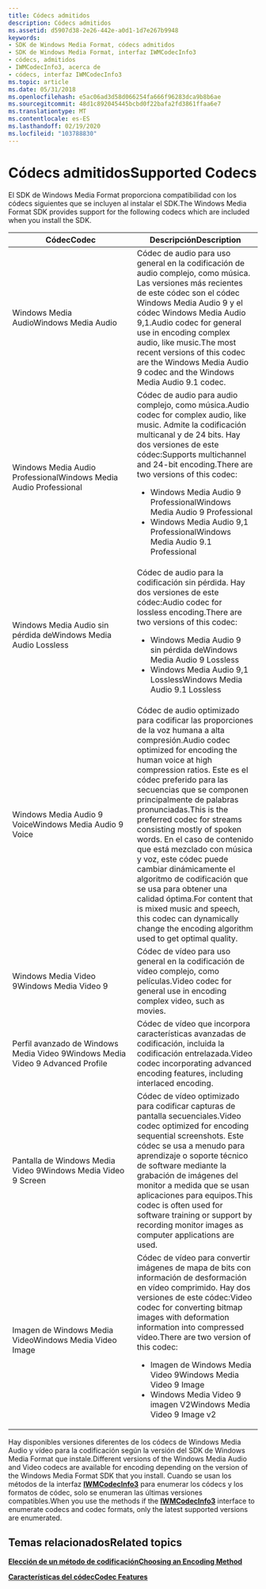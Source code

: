 ```yaml
---
title: Códecs admitidos
description: Códecs admitidos
ms.assetid: d5907d38-2e26-442e-a0d1-1d7e267b9948
keywords:
- SDK de Windows Media Format, códecs admitidos
- SDK de Windows Media Format, interfaz IWMCodecInfo3
- códecs, admitidos
- IWMCodecInfo3, acerca de
- códecs, interfaz IWMCodecInfo3
ms.topic: article
ms.date: 05/31/2018
ms.openlocfilehash: e5ac06ad3d58d066254fa666f96283dca9b8b6ae
ms.sourcegitcommit: 48d1c892045445bcbd0f22bafa2fd3861ffaa6e7
ms.translationtype: MT
ms.contentlocale: es-ES
ms.lasthandoff: 02/19/2020
ms.locfileid: "103788830"
---
```

# <a name="supported-codecs"></a><span data-ttu-id="7b8d1-108">Códecs admitidos</span><span class="sxs-lookup"><span data-stu-id="7b8d1-108">Supported Codecs</span></span>

<span data-ttu-id="7b8d1-109">El SDK de Windows Media Format proporciona compatibilidad con los códecs siguientes que se incluyen al instalar el SDK.</span><span class="sxs-lookup"><span data-stu-id="7b8d1-109">The Windows Media Format SDK provides support for the following codecs which are included when you install the SDK.</span></span>



<table>
<colgroup>
<col style="width: 50%" />
<col style="width: 50%" />
</colgroup>
<thead>
<tr class="header">
<th><span data-ttu-id="7b8d1-110">Códec</span><span class="sxs-lookup"><span data-stu-id="7b8d1-110">Codec</span></span></th>
<th><span data-ttu-id="7b8d1-111">Descripción</span><span class="sxs-lookup"><span data-stu-id="7b8d1-111">Description</span></span></th>
</tr>
</thead>
<tbody>
<tr class="odd">
<td><span data-ttu-id="7b8d1-112">Windows Media Audio</span><span class="sxs-lookup"><span data-stu-id="7b8d1-112">Windows Media Audio</span></span></td>
<td><span data-ttu-id="7b8d1-113">Códec de audio para uso general en la codificación de audio complejo, como música. Las versiones más recientes de este códec son el códec Windows Media Audio 9 y el códec Windows Media Audio 9,1.</span><span class="sxs-lookup"><span data-stu-id="7b8d1-113">Audio codec for general use in encoding complex audio, like music.The most recent versions of this codec are the Windows Media Audio 9 codec and the Windows Media Audio 9.1 codec.</span></span><br/></td>
</tr>
<tr class="even">
<td><span data-ttu-id="7b8d1-114">Windows Media Audio Professional</span><span class="sxs-lookup"><span data-stu-id="7b8d1-114">Windows Media Audio Professional</span></span></td>
<td><span data-ttu-id="7b8d1-115">Códec de audio para audio complejo, como música.</span><span class="sxs-lookup"><span data-stu-id="7b8d1-115">Audio codec for complex audio, like music.</span></span> <span data-ttu-id="7b8d1-116">Admite la codificación multicanal y de 24 bits. Hay dos versiones de este códec:</span><span class="sxs-lookup"><span data-stu-id="7b8d1-116">Supports multichannel and 24-bit encoding.There are two versions of this codec:</span></span><br/>
<ul>
<li><span data-ttu-id="7b8d1-117">Windows Media Audio 9 Professional</span><span class="sxs-lookup"><span data-stu-id="7b8d1-117">Windows Media Audio 9 Professional</span></span></li>
<li><span data-ttu-id="7b8d1-118">Windows Media Audio 9,1 Professional</span><span class="sxs-lookup"><span data-stu-id="7b8d1-118">Windows Media Audio 9.1 Professional</span></span></li>
</ul></td>
</tr>
<tr class="odd">
<td><span data-ttu-id="7b8d1-119">Windows Media Audio sin pérdida de</span><span class="sxs-lookup"><span data-stu-id="7b8d1-119">Windows Media Audio Lossless</span></span></td>
<td><span data-ttu-id="7b8d1-120">Códec de audio para la codificación sin pérdida. Hay dos versiones de este códec:</span><span class="sxs-lookup"><span data-stu-id="7b8d1-120">Audio codec for lossless encoding.There are two versions of this codec:</span></span><br/>
<ul>
<li><span data-ttu-id="7b8d1-121">Windows Media Audio 9 sin pérdida de</span><span class="sxs-lookup"><span data-stu-id="7b8d1-121">Windows Media Audio 9 Lossless</span></span></li>
<li><span data-ttu-id="7b8d1-122">Windows Media Audio 9,1 Lossless</span><span class="sxs-lookup"><span data-stu-id="7b8d1-122">Windows Media Audio 9.1 Lossless</span></span></li>
</ul></td>
</tr>
<tr class="even">
<td><span data-ttu-id="7b8d1-123">Windows Media Audio 9 Voice</span><span class="sxs-lookup"><span data-stu-id="7b8d1-123">Windows Media Audio 9 Voice</span></span></td>
<td><span data-ttu-id="7b8d1-124">Códec de audio optimizado para codificar las proporciones de la voz humana a alta compresión.</span><span class="sxs-lookup"><span data-stu-id="7b8d1-124">Audio codec optimized for encoding the human voice at high compression ratios.</span></span> <span data-ttu-id="7b8d1-125">Este es el códec preferido para las secuencias que se componen principalmente de palabras pronunciadas.</span><span class="sxs-lookup"><span data-stu-id="7b8d1-125">This is the preferred codec for streams consisting mostly of spoken words.</span></span> <span data-ttu-id="7b8d1-126">En el caso de contenido que está mezclado con música y voz, este códec puede cambiar dinámicamente el algoritmo de codificación que se usa para obtener una calidad óptima.</span><span class="sxs-lookup"><span data-stu-id="7b8d1-126">For content that is mixed music and speech, this codec can dynamically change the encoding algorithm used to get optimal quality.</span></span></td>
</tr>
<tr class="odd">
<td><span data-ttu-id="7b8d1-127">Windows Media Video 9</span><span class="sxs-lookup"><span data-stu-id="7b8d1-127">Windows Media Video 9</span></span></td>
<td><span data-ttu-id="7b8d1-128">Códec de vídeo para uso general en la codificación de vídeo complejo, como películas.</span><span class="sxs-lookup"><span data-stu-id="7b8d1-128">Video codec for general use in encoding complex video, such as movies.</span></span></td>
</tr>
<tr class="even">
<td><span data-ttu-id="7b8d1-129">Perfil avanzado de Windows Media Video 9</span><span class="sxs-lookup"><span data-stu-id="7b8d1-129">Windows Media Video 9 Advanced Profile</span></span></td>
<td><span data-ttu-id="7b8d1-130">Códec de vídeo que incorpora características avanzadas de codificación, incluida la codificación entrelazada.</span><span class="sxs-lookup"><span data-stu-id="7b8d1-130">Video codec incorporating advanced encoding features, including interlaced encoding.</span></span></td>
</tr>
<tr class="odd">
<td><span data-ttu-id="7b8d1-131">Pantalla de Windows Media Video 9</span><span class="sxs-lookup"><span data-stu-id="7b8d1-131">Windows Media Video 9 Screen</span></span></td>
<td><span data-ttu-id="7b8d1-132">Códec de vídeo optimizado para codificar capturas de pantalla secuenciales.</span><span class="sxs-lookup"><span data-stu-id="7b8d1-132">Video codec optimized for encoding sequential screenshots.</span></span> <span data-ttu-id="7b8d1-133">Este códec se usa a menudo para aprendizaje o soporte técnico de software mediante la grabación de imágenes del monitor a medida que se usan aplicaciones para equipos.</span><span class="sxs-lookup"><span data-stu-id="7b8d1-133">This codec is often used for software training or support by recording monitor images as computer applications are used.</span></span></td>
</tr>
<tr class="even">
<td><span data-ttu-id="7b8d1-134">Imagen de Windows Media Video</span><span class="sxs-lookup"><span data-stu-id="7b8d1-134">Windows Media Video Image</span></span></td>
<td><span data-ttu-id="7b8d1-135">Códec de vídeo para convertir imágenes de mapa de bits con información de desformación en vídeo comprimido. Hay dos versiones de este códec:</span><span class="sxs-lookup"><span data-stu-id="7b8d1-135">Video codec for converting bitmap images with deformation information into compressed video.There are two version of this codec:</span></span><br/>
<ul>
<li><span data-ttu-id="7b8d1-136">Imagen de Windows Media Video 9</span><span class="sxs-lookup"><span data-stu-id="7b8d1-136">Windows Media Video 9 Image</span></span></li>
<li><span data-ttu-id="7b8d1-137">Windows Media Video 9 imagen V2</span><span class="sxs-lookup"><span data-stu-id="7b8d1-137">Windows Media Video 9 Image v2</span></span></li>
</ul></td>
</tr>
</tbody>
</table>



 

<span data-ttu-id="7b8d1-138">Hay disponibles versiones diferentes de los códecs de Windows Media Audio y vídeo para la codificación según la versión del SDK de Windows Media Format que instale.</span><span class="sxs-lookup"><span data-stu-id="7b8d1-138">Different versions of the Windows Media Audio and Video codecs are available for encoding depending on the version of the Windows Media Format SDK that you install.</span></span> <span data-ttu-id="7b8d1-139">Cuando se usan los métodos de la interfaz [**IWMCodecInfo3**](/previous-versions/windows/desktop/api/wmsdkidl/nn-wmsdkidl-iwmcodecinfo3) para enumerar los códecs y los formatos de códec, solo se enumeran las últimas versiones compatibles.</span><span class="sxs-lookup"><span data-stu-id="7b8d1-139">When you use the methods if the [**IWMCodecInfo3**](/previous-versions/windows/desktop/api/wmsdkidl/nn-wmsdkidl-iwmcodecinfo3) interface to enumerate codecs and codec formats, only the latest supported versions are enumerated.</span></span>

## <a name="related-topics"></a><span data-ttu-id="7b8d1-140">Temas relacionados</span><span class="sxs-lookup"><span data-stu-id="7b8d1-140">Related topics</span></span>

<dl> <dt>

[<span data-ttu-id="7b8d1-141">**Elección de un método de codificación**</span><span class="sxs-lookup"><span data-stu-id="7b8d1-141">**Choosing an Encoding Method**</span></span>](choosing-an-encoding-method.md)
</dt> <dt>

[<span data-ttu-id="7b8d1-142">**Características del códec**</span><span class="sxs-lookup"><span data-stu-id="7b8d1-142">**Codec Features**</span></span>](codec-features.md)
</dt> </dl>

 

 





